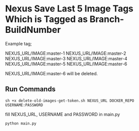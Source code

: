# Nexus Save Last 5 Image Tags Which is Tagged as Branch-BuildNumber

Example tag; 

NEXUS_URL/IMAGE:master-1
NEXUS_URL/IMAGE:master-2
NEXUS_URL/IMAGE:master-3
NEXUS_URL/IMAGE:master-4
NEXUS_URL/IMAGE:master-5
NEXUS_URL/IMAGE:master-6

NEXUS_URL/IMAGE:master-6 will be deleted.

## Run Commands

```
sh +x delete-old-images-get-token.sh NEXUS_URL DOCKER_REPO USERNAME:PASSWORD
```

fill NEXUS_URL, USERNAME and PASSWORD in main.py

```
python main.py
```
